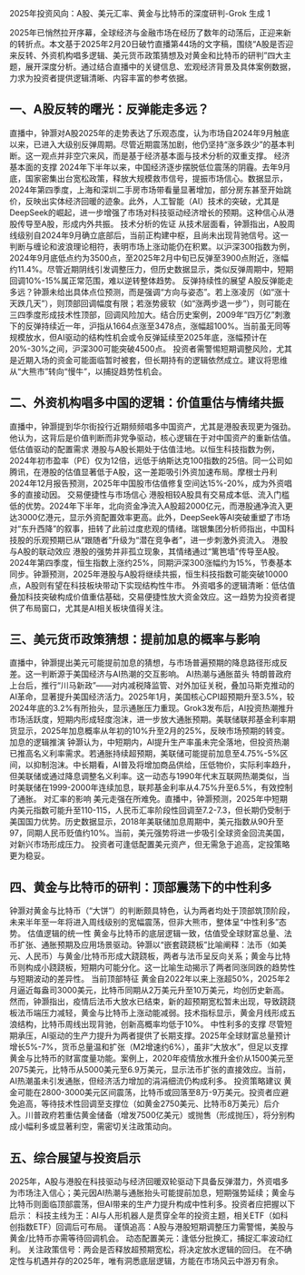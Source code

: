 2025年投资风向：A股、美元汇率、黄金与比特币的深度研判-Grok 生成 1

2025年已悄然拉开序幕，全球经济与金融市场在经历了数年的动荡后，正迎来新的转折点。本文基于2025年2月20日破竹直播第44场的文字稿，围绕“A股是否迎来反转、外资机构唱多逻辑、美元货币政策猜想及对黄金和比特币的研判”四大主题，展开深度分析。通过结合直播中的关键信息、宏观经济背景及具体案例数据，力求为投资者提供逻辑清晰、内容丰富的参考依据。

## 一、A股反转的曙光：反弹能走多远？
直播中，钟灏对A股2025年的走势表达了乐观态度，认为市场自2024年9月触底以来，已进入大级别反弹周期。尽管近期震荡加剧，他仍坚持“涨多跌少”的基本判断。这一观点并非空穴来风，而是基于经济基本面与技术分析的双重支撑。
经济基本面的支撑
2024年下半年以来，中国经济逐步摆脱低位震荡的阴霾。去年9月底，国家密集出台宽松政策，释放大规模救市信号，提振市场信心。数据显示，2024年第四季度，上海和深圳二手房市场带看量显著增加，部分房东甚至开始跳价，反映出实体经济回暖的迹象。此外，人工智能（AI）技术的突破，尤其是DeepSeek的崛起，进一步增强了市场对科技驱动经济增长的预期。这种信心从港股传导至A股，形成内外共振。
技术分析的佐证
从技术层面看，钟灏指出，A股周线级别自2024年9月确立底部后，当前正构建中枢，且尚未出现背驰信号。这一判断与缠论和波浪理论相符，表明市场上涨动能仍在积累。以沪深300指数为例，2024年9月底低点约为3500点，至2025年2月中旬已反弹至3900点附近，涨幅约11.4%。尽管近期阴线引发调整压力，但历史数据显示，类似反弹周期中，短期回调10%-15%属正常范围，难以逆转整体趋势。
反弹持续性的展望
A股反弹能走多远？钟灏未给出具体点位预测，而是强调“方向与姿态”。若上涨凌厉（如“涨十天跌几天”），则顶部回调幅度有限；若涨势疲软（如“涨两步退一步”），则可能在三四季度形成技术性顶部，回调风险加大。结合历史案例，2009年“四万亿”刺激下的反弹持续近一年，沪指从1664点涨至3478点，涨幅超100%。当前虽无同等规模放水，但AI驱动的结构性机会或令反弹延续至2025年底，涨幅预计在20%-30%之间，沪深300可能突破4500点。
投资者需警惕短期调整风险，尤其是近期入场的资金可能面临暂时被套，但长期持有的逻辑依然成立。建议将思维从“大熊市”转向“慢牛”，以捕捉趋势性机会。

## 二、外资机构唱多中国的逻辑：价值重估与情绪共振
直播中，钟灏提到华尔街投行近期频频唱多中国资产，尤其是港股表现更为强劲。他认为，这背后是价值判断而非党争驱动，核心逻辑在于对中国资产的重新估值。
低估值驱动的配置需求
港股与A股长期处于估值洼地。以恒生科技指数为例，2024年初市盈率（PE）仅为12倍，远低于纳斯达克100指数的25倍。同一公司如腾讯，在港股的估值显著低于A股，这一差距吸引外资加速布局。摩根士丹利2024年12月报告预测，2025年中国股市估值修复空间达15%-20%，成为外资唱多的直接动因。
交易便捷性与市场信心
港股相较A股具有交易成本低、流入门槛低的优势。2024年下半年，北向资金净流入A股超2000亿元，而港股通净流入更达3000亿港元，显示外资配置效率更高。此外，DeepSeek等AI突破重塑了市场对“东升西降”的叙事，扭转了此前过度悲观的情绪。瑞银集团分析师指出，中国科技股的乐观预期已从“跟随者”升级为“潜在竞争者”，进一步刺激外资流入。
港股与A股的联动效应
港股的强势并非孤立现象，其情绪通过“篱笆墙”传导至A股。2024年第四季度，恒生指数上涨约25%，同期沪深300涨幅约为15%，节奏基本同步。钟灏预测，2025年港股与A股将继续共振，恒生科技指数可能突破10000点，A股则有望在科技板块带动下实现结构性牛市。
外资唱多的逻辑清晰：低估值叠加科技突破构成价值重估基础，交易便捷性放大资金效应。这一趋势为投资者提供了布局窗口，尤其是AI相关板块值得关注。

## 三、美元货币政策猜想：提前加息的概率与影响
直播中，钟灏提出美元可能提前加息的猜想，与市场普遍预期的降息路径形成反差。这一判断源于美国经济与AI热潮的交互影响。
AI热潮与通胀苗头
特朗普政府上台后，推行“川马新政”——对内减税降监管、对外加征关税，叠加马斯克推动的AI革命，显著提升美国经济活力。2025年1月，美国核心CPI超预期升至3.5%，较2024年底的3.2%有所抬头，显示通胀压力重现。Grok3发布后，AI投资热潮推升市场活跃度，短期内形成轻度泡沫，进一步放大通胀预期。美联储联邦基金利率期货显示，2025年加息概率从年初的10%升至2月的25%，反映市场预期的转变。
加息的逻辑推演
钟灏认为，中短期内，AI提升生产率虽未完全落地，但投资热潮已推高名义利率需求。若通胀持续超预期，美联储可能提前加息至4.75%-5%区间，以抑制泡沫。中长期看，AI普及将增加商品供给，压低物价，实际利率趋升，但美联储或通过降息调整名义利率。这一动态与1990年代末互联网热潮类似，当时美联储在1999-2000年连续加息，联邦基金利率从4.75%升至6.5%，有效控制了通胀。
对汇率的影响
美元走强在所难免。直播中，钟灏预测，2025年中短期内美元指数可能升至110-115，人民币汇率阶段性回调至7.2-7.3，但长期仍受制于美国国力优势。历史数据显示，2018年美联储加息周期中，美元指数从90升至97，同期人民币贬值约10%。当前，美元强势将进一步吸引全球资金回流美国，对新兴市场形成压力。
投资者可逢低配置美元资产，但无需急于追高，定投策略更为稳妥。

## 四、黄金与比特币的研判：顶部震荡下的中性利多
钟灏对黄金与比特币（“大饼”）的判断颇具特色，认为两者均处于顶部筑顶阶段，未来半年至一年将进入周线级别的宽幅震荡，但非大熊市，整体呈“中性利多”态势。
估值逻辑的统一性
黄金与比特币的底层逻辑一致，估值受全球财富总量、法币扩张、通胀预期及应用场景驱动。钟灏以“嵌套跷跷板”比喻阐释：法币（如美元、人民币）与黄金/比特币形成大跷跷板，两者与法币呈反向关系；黄金与比特币则构成小跷跷板，短期内可能分化。这一比喻生动揭示了两者同涨同跌的趋势性与短期波动的差异性。
当前顶部特征
黄金自2022年以来上涨超50%，2025年2月逼近每盎司3000美元，比特币同期从2万美元升至10万美元，均创历史新高。然而，钟灏指出，疫情后法币大放水已结束，新的超预期宽松暂未出现，导致跷跷板法币端压力减轻，黄金与比特币上涨动能减弱。技术指标显示，黄金月线形成五浪结构，比特币周线出现背驰，创新高概率均低于10%。
中性利多的支撑
尽管短期承压，AI驱动的生产力提升为两者提供了长期支撑。2025年全球财富总量预计增长5%-7%，货币总量温和扩张（M2增速约6%），虽非“大放水”，但足以支撑黄金与比特币的财富度量功能。案例上，2020年疫情放水推升金价从1500美元至2075美元，比特币从5000美元至6.9万美元，显示法币扩张的直接效应。当前，AI热潮虽未引发通胀，但经济活力增加的涓涓细流仍构成利多。
投资策略建议
黄金可能在2800-3000美元区间震荡，比特币或回落至8万-9万美元。投资者应避免追高，等待技术性回调至支撑位（如黄金2750美元、比特币8万美元）后介入。川普政府若重估黄金储备（增发7500亿美元）或抛售（形成抛压），将分别构成小幅利多或显著利空，需密切关注政策动向。

## 五、综合展望与投资启示
2025年，A股与港股在科技驱动与经济回暖双轮驱动下具备反弹潜力，外资唱多为市场注入信心；美元因AI热潮与通胀抬头可能提前加息，短期强势延续；黄金与比特币则面临顶部震荡，但AI带来的生产力提升构成中性利多。投资者应把握以下启示：
科技主线为王：AI与人形机器人是贯穿全年的投资主题，相关ETF（如科创指数ETF）回调后可布局。
谨慎追高：A股与港股短期调整压力需警惕，美股与黄金/比特币亦需等待回调机会。
动态配置美元：逢低分批换汇，捕捉汇率波动红利。
关注政策信号：两会是否释放超预期宽松，将决定放水逻辑的回归。
在不确定性与机遇并存的2025年，唯有洞悉底层逻辑，方能在市场风云中游刃有余。
